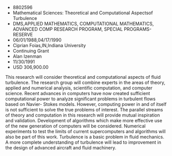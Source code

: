 
* 8802596
* Mathematical Sciences: Theoretical and Computational Aspectsof Turbulence
* DMS,APPLIED MATHEMATICS, COMPUTATIONAL MATHEMATICS, ADVANCED COMP RESEARCH PROGRAM, SPECIAL PROGRAMS-RESERVE
* 06/01/1988,04/17/1990
* Ciprian Foias,IN,Indiana University
* Continuing Grant
* Alan Izenman
* 11/30/1991
* USD 306,900.00

This research will consider theoretical and computational aspects of fluid
turbulence. The research group will combine experts in the areas of theory,
applied and numerical analysis, scientific computation, and computer science.
Recent advances in computers have now created sufficient computational power to
analyze significant problems in turbulent flows based on Navier- Stokes models.
However, computing power in and of itself is not sufficient to solve the true
problems of interest. The parallel streams of theory and computation in this
research will provide mutual inspiration and validation. Development of
algorithms which make more effective use of the new generation of computers will
be considered. Numerical experiments to test the limits of current
supercomputers and algorithms will also be part of this work. Turbulence is a
basic problem in fluid mechanics. A more complete understanding of turbulence
will lead to improvement in the design of advanced aircraft and fluid machinery.
